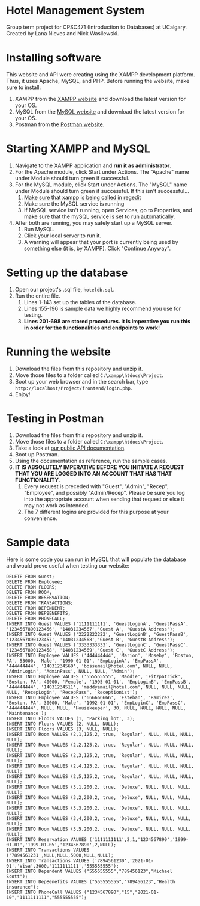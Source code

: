 # Hotel Management System
Group term project for CPSC471 (Introduction to Databases) at UCalgary.
Created by Lana Nieves and Nick Wasilewski.

# Installing software
This website and API were creating using the XAMPP development platform. Thus, it uses Apache, MySQL, and PHP. 
Before running the website, make sure to install:
1. XAMPP from the [XAMPP website](https://www.apachefriends.org/download.html) and download the latest version for your OS.
2. MySQL from the [MySQL website](https://dev.mysql.com/downloads/mysql/) and download the latest version for your OS.
3. Postman from the [Postman website](https://www.postman.com/downloads/).

# Starting XAMPP and MySQL
1. Navigate to the XAMPP application and **run it as administrator**.
2. For the Apache module, click Start under Actions. The "Apache" name under Module should turn green if successful.
3. For the MySQL module, click Start under Actions. The "MySQL" name under Module should turn green if successful. If this isn't successful...
   1. [Make sure that xampp is being called in regedit](https://stackoverflow.com/questions/21279442/xampp-mysql-not-starting-attempting-to-start-mysql-service/41664326#:~:text=If%20my%20sql%20running%20But,.......&text=One%20of%20many%20reasons%20is,is%20run%20mySQL%20service%20manually.)
   2. Make sure the MySQL service is running 
   3. If MySQL service isn't running, open Services, go to Properties, and make sure that 
    the mySQL service is set to run automatically.
4. After both are running, you may safely start up a MySQL server.
   1. Run MySQL.
   2. Click your local server to run it.
   3. A warning will appear that your port is currently being used by something else (it is, by XAMPP). Click "Continue Anyway".
 
# Setting up the database
1. Open our project's .sql file, `hoteldb.sql`.
2. Run the entire file. 
   1. Lines 1-143 set up the tables of the database.
   2. Lines 155-196 is sample data we highly recommend you use for testing.
   3. **Lines 201-698 are stored procedures. It is imperative you run this in order for the functionalities and endpoints to work!**

# Running the website
1. Download the files from this repository and unzip it. 
2. Move those files to a folder called `C:\xampp\htdocs\Project`.
3. Boot up your web browser and in the search bar, type `http://localhost/Project/frontend/login.php`. 
4. Enjoy!

# Testing in Postman
1. Download the files from this repository and unzip it. 
2. Move those files to a folder called `C:\xampp\htdocs\Project`.
3. Take a look at [our public API documentation](https://documenter.getpostman.com/view/14987743/TzJrBeGY).
4. Boot up Postman.
5. Using the documentation as reference, run the sample cases.
6. **IT IS ABSOLUTELY IMPERATIVE BEFORE YOU INITIATE A REQUEST THAT YOU ARE LOGGED INTO AN ACCOUNT THAT HAS THAT FUNCTIONALITY.**
   1. Every request is preceded with "Guest", "Admin", "Recep", "Employee", and possibly "Admin/Recep". Please be sure you log into the appropriate account when sending that request or else it may not work as intended.
   2. The 7 different logins are provided for this purpose at your convenience.

# Sample data
Here is some code you can run in MySQL that will populate the database and would prove useful when testing our website:
```
DELETE FROM Guest;
DELETE FROM Employee;
DELETE FROM FLOORS;
DELETE FROM ROOM;
DELETE FROM RESERVATION;
DELETE FROM TRANSACTIONS;
DELETE FROM DEPENDENT;
DELETE FROM DEPBENEFITS;
DELETE FROM PHONECALL;
INSERT INTO Guest VALUES ('1111111111', 'GuestLoginA', 'GuestPassA', '1234567890123456', '14031234567','Guest A', 'GuestA Address');
INSERT INTO Guest VALUES ('2222222222', 'GuestLoginB', 'GuestPassB', '1234567890123457', '14031234568','Guest B', 'GuestB Address');
INSERT INTO Guest VALUES ('3333333333', 'GuestLoginC', 'GuestPassC', '1234567890123458', '14031234569','Guest C', 'GuestC Address');
INSERT INTO Employee VALUES ('444444444', 'Marion', 'Moseby', 'Boston, PA', 53000, 'Male', '1990-01-01', 'EmpLoginA', 'EmpPassA', '444444444', '14031234560', 'bossemail@hotel.com', NULL, NULL, 'AdminLogin', 'AdminPass', NULL, NULL, 'Admin');
INSERT INTO Employee VALUES ('555555555', 'Maddie', 'Fitzpatrick', 'Boston, PA', 40000, 'Female', '1995-01-01', 'EmpLoginB', 'EmpPassB', '444444444', '14031234511', 'maddyemail@hotel.com', NULL, NULL, NULL, NULL, 'RecepLogin', 'RecepPass', 'Receptionist');
INSERT INTO Employee VALUES ('666666666', 'Esteban', 'Ramirez', 'Boston, PA', 30000, 'Male', '1992-01-01', 'EmpLoginC', 'EmpPassC', '444444444', NULL, NULL, 'Housekeeper', 30, NULL, NULL, NULL, NULL, 'Maintenance');
INSERT INTO Floors VALUES (1, 'Parking lot', 3);
INSERT INTO Floors VALUES (2, NULL, NULL);
INSERT INTO Floors VALUES (3, NULL, NULL);
INSERT INTO Room VALUES (2,1,125,2, true, 'Regular', NULL, NULL, NULL, NULL);
INSERT INTO Room VALUES (2,2,125,2, true, 'Regular', NULL, NULL, NULL, NULL);
INSERT INTO Room VALUES (2,3,125,2, true, 'Regular', NULL, NULL, NULL, NULL);
INSERT INTO Room VALUES (2,4,125,2, true, 'Regular', NULL, NULL, NULL, NULL);
INSERT INTO Room VALUES (2,5,125,2, true, 'Regular', NULL, NULL, NULL, NULL);
INSERT INTO Room VALUES (3,1,200,2, true, 'Deluxe', NULL, NULL, NULL, NULL);
INSERT INTO Room VALUES (3,2,200,2, true, 'Deluxe', NULL, NULL, NULL, NULL);
INSERT INTO Room VALUES (3,3,200,2, true, 'Deluxe', NULL, NULL, NULL, NULL);
INSERT INTO Room VALUES (3,4,200,2, true, 'Deluxe', NULL, NULL, NULL, NULL);
INSERT INTO Room VALUES (3,5,200,2, true, 'Deluxe', NULL, NULL, NULL, NULL);
INSERT INTO Reservation VALUES ('1111111111',2,1,'1234567890','1999-01-01','1999-01-05','1234567890',2,NULL);
INSERT INTO Transactions VALUES ('7894561231',NULL,NULL,5000,NULL,NULL);
INSERT INTO Transactions VALUES ('7894561230','2021-01-01','Visa',3000,'1111111111','555555555');
INSERT INTO Dependent VALUES ("555555555","789456123","Michael Scott");
INSERT INTO DepBenefits VALUES ("555555555","789456123","Health insurance");
INSERT INTO PhoneCall VALUES ("1234567890","15","2021-01-10","1111111111","555555555");
```
